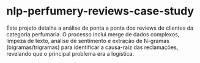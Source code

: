 # nlp-perfumery-reviews-case-study
Este projeto detalha a análise de ponta a ponta dos reviews de clientes da categoria perfumaria. O processo inclui merge de dados complexos, limpeza de texto, análise de sentimento e extração de N-gramas (bigramas/trigramas) para identificar a causa-raiz das reclamações, revelando que o principal problema era a logística.
